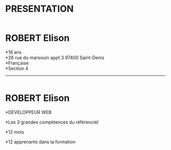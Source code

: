 # PRESENTATION
<a href="https://zupimages.net/viewer.php?id=20/27/dy8g.jpg"><img src="https://zupimages.net/up/20/27/dy8g.jpg" alt="" /></a>


<h1>ROBERT Elison</h1>  

*18 ans  
*26 rue du marsouin appt 3 97400 Saint-Denis  
*Française  
*Section 4  

--------------------------------------------------------------------------------------------------------------------------------------------------------------------


<a href="https://zupimages.net/viewer.php?id=20/27/gnol.png"><img src="https://zupimages.net/up/20/27/gnol.png" alt="" /></a>

<h1>ROBERT Elison</h1>

*DEVELOPPEUR WEB  

*Les 3 grandes compétences du référenciel  

*12 mois

*12 apprenants dans la formation  
